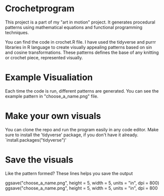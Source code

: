 # Crochetprogram

This project is a part of my "art in motion" project. It generates procedural patterns using mathematical equations and functional programming techniques.

You can find the code in crochet.R file. I have used the tidyverse and purrr libraries in R language to create visually appealing patterns based on sin and cosine transformations.
These patterns defines the base of any knitting or crochet piece, represented visually. 

# Example Visualiation
Each time the code is run, different patterns are generated. You can see the example pattern in "choose_a_name.png" file. 

# Make your own visuals
You can clone the repo and run the program easily in any code editor. 
Make sure to install the 'tidyverse' package, if you don't have it already. 
`install.packages("tidyverse")'

# Save the visuals
Like the pattern formed? These lines helps you save the output 

ggsave("choose_a_name.png", height = 5, width = 5, units = "in", dpi = 800)
ggsave("choose_a_name.png", height = 5, width = 5, units = "in", dpi = 800






